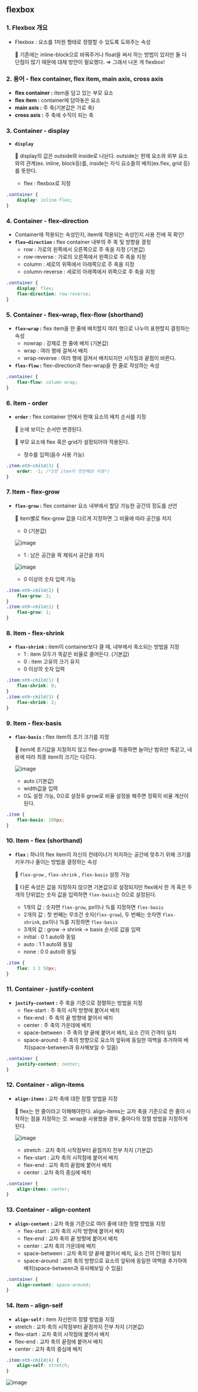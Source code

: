 ## flexbox

### 1. Flexbox 개요

- Flexbox : 요소를 1차원 형태로 정렬할 수 있도록 도와주는 속성

    📎 기존에는 inline-block으로 바꿔주거나 float을 써서 하는 방법이 있지만 둘 다 단점이 많기 때문에 대체 방안이 필요했다. ⇒ 그래서 나온 게 flexbox!

### 2. 용어 - flex container, flex item, main axis, cross axis

- **flex container :** item을 담고 있는 부모 요소
- **flex item :** container에 담아놓은 요소
- **main axis :** 주 축(기본값은 가로 축)
- **cross axis :** 주 축에 수직이 되는 축

### 3. Container - display

- **`display`**

    📎 display의 값은 outside와 inside로 나뉜다. outside는 현재 요소와 외부 요소와의 관계(ex. inline, block등)를, inside는 자식 요소들의 배치(ex.flex, grid 등)를 뜻한다.

    - flex : flexbox로 지정

```css
.container {
	display: inline-flex;
}
```

### 4. Container - flex–direction

- Container에 적용되는 속성인지, item에 적용되는 속성인지 사용 전에 꼭 확인!
- **`flex–direction` :** flex container 내부의 주 축 및 방향을 결정
    - row : 가로의 왼쪽에서 오른쪽으로 주 축을 지정 (기본값)
    - row-reverse : 가로의 오른쪽에서 왼쪽으로 주 축을 지정
    - column : 세로의 위쪽에서 아래쪽으로 주 축을 지정
    - column-reverse : 세로의 아래쪽에서 위쪽으로 주 축을 지정

```css
.container {
	display: flex;
	flex-direction: row-reverse;
}
```

### 5. Container - flex–wrap, flex-flow (shorthand)

- **`flex–wrap` :** flex item을 한 줄에 배치할지 여러 행으로 나누어 표현할지 결정하는 속성
    - nowrap : 강제로 한 줄에 배치 (기본값)
    - wrap : 여러 행에 걸쳐서 배치
    - wrap-reverse : 여러 행에 걸쳐서 배치되지만 시작점과 끝점이 바뀐다.
- **`flex-flow` :** flex–direction과 flex–wrap을 한 줄로 작성하는 속성

```css
.container {
	flex-flow: column wrap;
}
```

### 6. Item - order

- **`order` :** flex container 안에서 현재 요소의 배치 순서를 지정

    📎 눈에 보이는 순서만 변경된다.

    📎 부모 요소에 flex 혹은 grid가 설정되어야 적용된다.

    - 정수를 입력(음수 사용 가능)

```css
.item:nth-child(3) {
	order: -1; /*3번 item이 첫번째로 이동*/
}
```

### 7. Item - flex-grow

- **`flex-grow` :** flex container 요소 내부에서 할당 가능한 공간의 정도를 선언

    📎 item별로 flex-grow 값을 다르게 지정하면 그 비율에 따라 공간을 차지

    - 0 (기본값)

    ![image](https://user-images.githubusercontent.com/57048162/133127748-e8b162af-912a-4b5e-b1ca-9853f8bf9c08.png)

    - 1 : 남은 공간을 꽉 채워서 공간을 차지

    ![image](https://user-images.githubusercontent.com/57048162/133127799-e535a2a9-9ba7-4991-b434-03dbe89bcc8e.png)

    - 0 이상의 숫자 입력 가능

```css
.item:nth-child(2) {
	flex-grow: 2;
}
.item:nth-child(2) {
	flex-grow: 1;
}
```

### 8. Item - flex-shrink

- **`flex-shrink` :** item이 container보다 클 때, 내부에서 축소되는 방법을 지정
    - 1 : item 모두가 똑같은 비율로 줄어든다. (기본값)
    - 0 : item 고유의 크기 유지
    - 0 이상의 숫자 입력

```css
.item:nth-child(1) {
	flex-shrink: 0;
}
.item:nth-child(3) {
	flex-shrink: 2;
}
```

### 9. Item - flex-basis

- **`flex-basis` :** flex item의 초기 크기를 지정

    📎 item에 초기값을 지정하지 않고 flex-grow를 적용하면 늘어난 범위만 똑같고, 내용에 따라 최종 item의 크기는 다르다. 

    ![image](https://user-images.githubusercontent.com/57048162/133134084-b13fb51d-0b8c-41b0-8cec-93a31662e2a8.png)

    - auto (기본값)
    - width값을 입력
    - 0도 설정 가능, 0으로 설정후 grow로 비율 설정을 해주면 정확히 비율 계산이 된다.

```css
.item {
	flex-basis: 100px;
}
```

### 10. Item - flex (shorthand)

- **`flex` :** 하나의 flex item이 자신의 컨테이너가 차지하는 공간에 맞추기 위해 크기를 키우거나 줄이는 방법을 결정하는 속성

    📎 `flex-grow` , `flex-shrink` , `flex-basis` 설정 가능

    📎 다른 속성은 값을 지정하지 않으면 기본값으로 설정되지만 flex에서 한 개 혹은 두 개의 단위없는 숫자 값을 입력하면 `flex-basis`는 0으로 설정된다.

    - 1개의 값 : 숫자면 `flex-grow`, px이나 %를 지정하면 `flex-basis`
    - 2개의 값 : 첫 번째는 무조건 숫자(`flex-grow`), 두 번째는 숫자면 `flex-shrink`, px이나 %를 지정하면 `flex-basis`
    - 3개의 값 : grow → shrink → basis 순서로 값을 입력
    - initial : 0 1 auto와 동일
    - auto : 1 1 auto와 동일
    - none : 0 0 auto와 동일

```css
.item {
	flex: 1 1 50px;
}
```

### 11. Container - justify-content

- **`justify-content` :** 주 축을 기준으로 정렬하는 방법을 지정
    - flex-start : 주 축의 시작 방향에 붙어서 배치
    - flex-end : 주 축의 끝 방향에 붙어서 배치
    - center : 주 축의 가운데에 배치
    - space-between : 주 축의 양 끝에 붙어서 배치, 요소 간의 간격이 일치
    - space-around : 주 축의 방향으로 요소의 앞뒤에 동일한 여백을 추가하여 배치(space-between과 유사해보일 수 있음)

```css
.container {
	justify-content: center;
}
```

### 12. Container - align-items

- **`align-items` :** 교차 축에 대한 정렬 방법을 지정

    📎 flex는 한 줄이라고 이해해야한다. align-items는 교차 축을 기준으로 한 줄이 시작하는 점을 지정하는 것. wrap을 사용했을 경우, 줄마다의 정렬 방법을 지정하게 된다.

    ![image](https://user-images.githubusercontent.com/57048162/133138203-9e911070-38bf-438a-9883-b5bb9fd39103.png)

    - stretch : 교차 축의 시작점부터 끝점까지 전부 차지 (기본값)
    - flex-start : 교차 축의 시작점에 붙어서 배치
    - flex-end : 교차 축의 끝점에 붙어서 배치
    - center : 교차 축의 중심에 배치

```css
.container {
	align-items: center;
}
```

### 13. Container - align-content

- **`align-content` :** 교차 축을 기준으로 여러 줄에 대한 정렬 방법을 지정
    - flex-start : 교차 축의 시작 방향에 붙어서 배치
    - flex-end : 교차 축의 끝 방향에 붙어서 배치
    - center : 교차 축의 가운데에 배치
    - space-between : 교차 축의 양 끝에 붙어서 배치, 요소 간의 간격이 일치
    - space-around : 교차 축의 방향으로 요소의 앞뒤에 동일한 여백을 추가하여 배치(space-between과 유사해보일 수 있음)

```css
.container {
	align-content: space-around;
}
```

### 14. Item - align-self

- **`align-self` :** item 자신만의 정렬 방법을 지정
- stretch : 교차 축의 시작점부터 끝점까지 전부 차지 (기본값)
- flex-start : 교차 축의 시작점에 붙어서 배치
- flex-end : 교차 축의 끝점에 붙어서 배치
- center : 교차 축의 중심에 배치

```css
.item:nth-child(4) {
	align-self: stretch;
}
```

![image](https://user-images.githubusercontent.com/57048162/133138516-770b921e-393e-4117-b614-df42e2cc1430.png)








